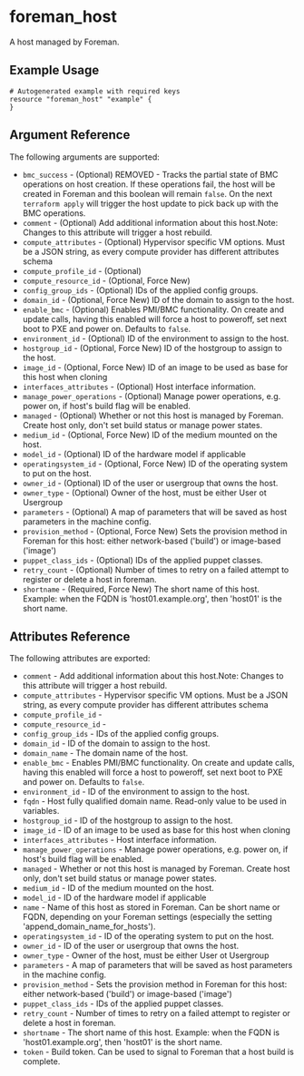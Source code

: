 
# foreman_host


A host managed by Foreman.


## Example Usage

```
# Autogenerated example with required keys
resource "foreman_host" "example" {
}
```


## Argument Reference

The following arguments are supported:

- `bmc_success` - (Optional) REMOVED - Tracks the partial state of BMC operations on host creation. If these operations fail, the host will be created in Foreman and this boolean will remain `false`. On the next `terraform apply` will trigger the host update to pick back up with the BMC operations.
- `comment` - (Optional) Add additional information about this host.Note: Changes to this attribute will trigger a host rebuild.
- `compute_attributes` - (Optional) Hypervisor specific VM options. Must be a JSON string, as every compute provider has different attributes schema
- `compute_profile_id` - (Optional) 
- `compute_resource_id` - (Optional, Force New) 
- `config_group_ids` - (Optional) IDs of the applied config groups.
- `domain_id` - (Optional, Force New) ID of the domain to assign to the host.
- `enable_bmc` - (Optional) Enables PMI/BMC functionality. On create and update calls, having this enabled will force a host to poweroff, set next boot to PXE and power on. Defaults to `false`.
- `environment_id` - (Optional) ID of the environment to assign to the host.
- `hostgroup_id` - (Optional, Force New) ID of the hostgroup to assign to the host.
- `image_id` - (Optional, Force New) ID of an image to be used as base for this host when cloning
- `interfaces_attributes` - (Optional) Host interface information.
- `manage_power_operations` - (Optional) Manage power operations, e.g. power on, if host's build flag will be enabled.
- `managed` - (Optional) Whether or not this host is managed by Foreman. Create host only, don't set build status or manage power states.
- `medium_id` - (Optional, Force New) ID of the medium mounted on the host.
- `model_id` - (Optional) ID of the hardware model if applicable
- `operatingsystem_id` - (Optional, Force New) ID of the operating system to put on the host.
- `owner_id` - (Optional) ID of the user or usergroup that owns the host.
- `owner_type` - (Optional) Owner of the host, must be either User ot Usergroup
- `parameters` - (Optional) A map of parameters that will be saved as host parameters in the machine config.
- `provision_method` - (Optional, Force New) Sets the provision method in Foreman for this host: either network-based ('build') or image-based ('image')
- `puppet_class_ids` - (Optional) IDs of the applied puppet classes.
- `retry_count` - (Optional) Number of times to retry on a failed attempt to register or delete a host in foreman.
- `shortname` - (Required, Force New) The short name of this host. Example: when the FQDN is 'host01.example.org', then 'host01' is the short name.


## Attributes Reference

The following attributes are exported:

- `comment` - Add additional information about this host.Note: Changes to this attribute will trigger a host rebuild.
- `compute_attributes` - Hypervisor specific VM options. Must be a JSON string, as every compute provider has different attributes schema
- `compute_profile_id` - 
- `compute_resource_id` - 
- `config_group_ids` - IDs of the applied config groups.
- `domain_id` - ID of the domain to assign to the host.
- `domain_name` - The domain name of the host.
- `enable_bmc` - Enables PMI/BMC functionality. On create and update calls, having this enabled will force a host to poweroff, set next boot to PXE and power on. Defaults to `false`.
- `environment_id` - ID of the environment to assign to the host.
- `fqdn` - Host fully qualified domain name. Read-only value to be used in variables.
- `hostgroup_id` - ID of the hostgroup to assign to the host.
- `image_id` - ID of an image to be used as base for this host when cloning
- `interfaces_attributes` - Host interface information.
- `manage_power_operations` - Manage power operations, e.g. power on, if host's build flag will be enabled.
- `managed` - Whether or not this host is managed by Foreman. Create host only, don't set build status or manage power states.
- `medium_id` - ID of the medium mounted on the host.
- `model_id` - ID of the hardware model if applicable
- `name` - Name of this host as stored in Foreman. Can be short name or FQDN, depending on your Foreman settings (especially the setting 'append_domain_name_for_hosts').
- `operatingsystem_id` - ID of the operating system to put on the host.
- `owner_id` - ID of the user or usergroup that owns the host.
- `owner_type` - Owner of the host, must be either User ot Usergroup
- `parameters` - A map of parameters that will be saved as host parameters in the machine config.
- `provision_method` - Sets the provision method in Foreman for this host: either network-based ('build') or image-based ('image')
- `puppet_class_ids` - IDs of the applied puppet classes.
- `retry_count` - Number of times to retry on a failed attempt to register or delete a host in foreman.
- `shortname` - The short name of this host. Example: when the FQDN is 'host01.example.org', then 'host01' is the short name.
- `token` - Build token. Can be used to signal to Foreman that a host build is complete.

